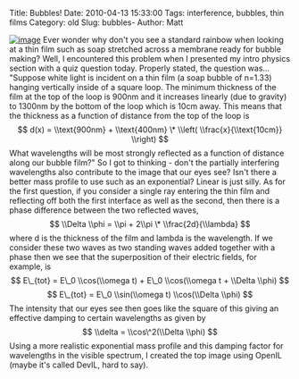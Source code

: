 Title: Bubbles!
Date: 2010-04-13 15:33:00
Tags: interference, bubbles, thin films
Category: old
Slug: bubbles-
Author: Matt


[![image](http://3.bp.blogspot.com/_qY9DSyjj8Ro/S8TMvnGGX6I/AAAAAAAABzU/_o0PHaRQLmg/s320/good-small.jpg)](http://3.bp.blogspot.com/_qY9DSyjj8Ro/S8TMvnGGX6I/AAAAAAAABzU/_o0PHaRQLmg/s1600/good-small.jpg)
Ever wonder why don't you see a standard rainbow when looking at a thin
film such as soap stretched across a membrane ready for bubble making?
Well, I encountered this problem when I presented my intro physics
section with a quiz question today. Properly stated, the question was...
"Suppose white light is incident on a thin film (a soap bubble of
n=1.33) hanging vertically inside of a square loop. The minimum
thickness of the film at the top of the loop is 900nm and it increases
linearly (due to gravity) to 1300nm by the bottom of the loop which is
10cm away. This means that the thickness as a function of distance from
the top of the loop is
$$ d(x) = \\text{900nm} + \\text{400nm} \* \\left(
\\frac{x}{\\text{10cm}} \\right) $$
What wavelengths will be most strongly reflected as a function of
distance along our bubble film?"
So I got to thinking - don't the partially interfering wavelengths also
contribute to the image that our eyes see? Isn't there a better mass
profile to use such as an exponential? Linear is just silly.
As for the first question, if you consider a single ray entering the
thin film and reflecting off both the first interface as well as the
second, then there is a phase difference between the two reflected
waves,
$$ \\Delta \\phi = \\pi + 2\\pi \* \\frac{2d}{\\lambda} $$
where d is the thickness of the film and lambda is the wavelength. If we
consider these two waves as two standing waves added together with a
phase then we see that the superposition of their electric fields, for
example, is
$$ E\_{tot} = E\_0 \\cos(\\omega t) + E\_0 \\cos(\\omega t + \\Delta
\\phi) $$
$$ E\_{tot} = E\_0 \\sin(\\omega t) \\cos(\\Delta \\phi) $$
The intensity that our eyes see then goes like the square of this giving
an effective damping to certain wavelengths as given by
$$ \\delta = \\cos\^2(\\Delta \\phi) $$
Using a more realistic exponential mass profile and this damping factor
for wavelengths in the visible spectrum, I created the top image using
OpenIL (maybe it's called DevIL, hard to say).
